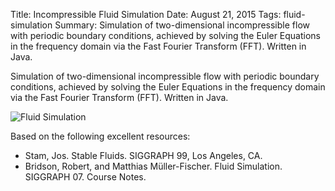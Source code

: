 Title:  Incompressible Fluid Simulation
Date: August 21, 2015
Tags:  fluid-simulation
Summary: Simulation of two-dimensional incompressible flow with periodic boundary conditions, achieved by solving the Euler Equations in the frequency domain via the Fast Fourier Transform (FFT).  Written in Java.

Simulation of two-dimensional incompressible flow with periodic boundary conditions, achieved by solving the Euler Equations in the frequency domain via the Fast Fourier Transform (FFT).  Written in Java.

![Fluid Simulation]({filename}/images/fluid.png)

Based on the following excellent resources:

- Stam, Jos. Stable Fluids. SIGGRAPH 99, Los Angeles, CA.
- Bridson, Robert, and Matthias Müller-Fischer. Fluid Simulation. SIGGRAPH 07. Course Notes.
